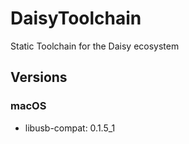 # DaisyToolchain
Static Toolchain for the Daisy ecosystem

## Versions
### macOS

 - libusb-compat: 0.1.5_1